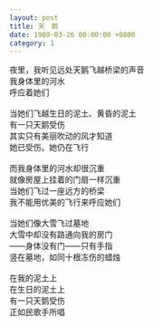 ```yaml
---
layout: post
title: 天　鹅
date: 1989-03-26 00:00:00 +0800
category: 1
---
```


夜里，我听见远处天鹅飞越桥梁的声音<br>
我身体里的河水<br>
呼应着她们<br>
<br>
当她们飞越生日的泥土、黄昏的泥土<br>
有一只天鹅受伤<br>
其实只有美丽吹动的风才知道<br>
她已受伤。她仍在飞行<br>
<br>
而我身体里的河水却很沉重<br>
就像房屋上挂着的门扇一样沉重<br>
当她们飞过一座远方的桥梁<br>
我不能用优美的飞行来呼应她们<br>
<br>
当她们像大雪飞过墓地<br>
大雪中却没有路通向我的房门<br>
——身体没有门——只有手指<br>
竖在墓地，如同十根冻伤的蜡烛<br>
<br>
在我的泥土上<br>
在生日的泥土上<br>
有一只天鹅受伤<br>
正如民歌手所唱